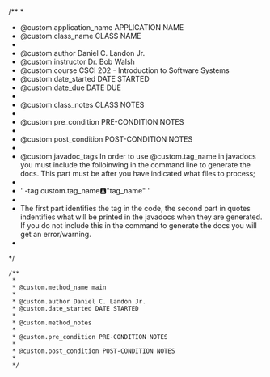

/**
 * 
 * @custom.application_name APPLICATION NAME
 * @custom.class_name CLASS NAME
 *  
 * @custom.author Daniel C. Landon Jr.
 * @custom.instructor Dr. Bob Walsh
 * @custom.course CSCI 202 - Introduction to Software Systems
 * @custom.date_started DATE STARTED
 * @custom.date_due DATE DUE
 * 
 * @custom.class_notes CLASS NOTES
 * 
 * @custom.pre_condition PRE-CONDITION NOTES
 * 
 * @custom.post_condition POST-CONDITION NOTES
 * 
 * @custom.javadoc_tags In order to use @custom.tag_name in javadocs you must include the folloinwing in the command line to generate the docs. This part must be after you have indicated what files to process;
 * 
 *  ' -tag custom.tag_name:a:"tag_name" '
 * 
 * The first part identifies the tag in the code, the second part in quotes indentifies what will be printed in the javadocs when they are generated. If you do not include this in the command to generate the docs you will get an error/warning.
 * 
 */


 
    /**
     * 
     * @custom.method_name main
     * 
     * @custom.author Daniel C. Landon Jr.
     * @custom.date_started DATE STARTED
     * 
     * @custom.method_notes
     * 
     * @custom.pre_condition PRE-CONDITION NOTES
     * 
     * @custom.post_condition POST-CONDITION NOTES
     * 
     */